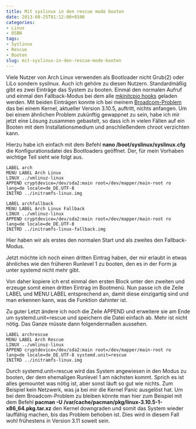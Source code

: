 ```yaml
---
title: Mit syslinux in den rescue mode booten
date: 2013-08-25T01:12:00+0100
categories:
- Linux
- OSBN
tags:
- Syslinux
- Rescue
- Booten
slug: mit-syslinux-in-den-rescue-mode-booten
---
```

Viele Nutzer von Arch Linux verwenden als Bootloader nicht Grub(2) oder LiLo sondern syslinux. Auch ich gehöre zu diesen Nutzern. Standardmäßig gibt es zwei Einträge das System zu booten. Einmal den normalen Aufruf und einmal den Fallback-Modus bei dem alle [mkinitcpio hooks](https://wiki.archlinux.org/index.php/Mkinitcpio#HOOKS "mkinitcpio hooks") geladen werden. Mit beiden Einträgen konnte ich bei meinem [Broadcom-Problem](https://fryboyter.de/warum-man-immer-erst-die-sufu-nutzen-sollte "Warum man immer erst die SuFu nutzen sollte") das bei einem Kernel, aktueller Version 3.10.5, auftritt, nichts anfangen. Um bei einem ähnlichen Problem zukünftig gewappnet zu sein, habe ich mir jetzt eine Lösung zusammen gebastelt, so dass ich in vielen Fällen auf ein Booten mit dem Installationsmedium und anschließendem chroot verzichten kann.

Hierzu habe ich einfach mit dem Befehl **nano /boot/syslinux/syslinux.cfg** die Konfigurationsdatei des Bootloaders geöffnet. Der, für mein Vorhaben wichtige Teil sieht wie folgt aus.

<pre class="line-numbers" style="white-space:pre-wrap;">
<code class="language-bash">LABEL arch
MENU LABEL Arch Linux
LINUX ../vmlinuz-linux
APPEND cryptdevice=/dev/sda2:main root=/dev/mapper/main-root ro lang=de locale=de_DE.UTF-8
INITRD ../initramfs-linux.img

LABEL archfallback
MENU LABEL Arch Linux Fallback
LINUX ../vmlinuz-linux
APPEND cryptdevice=/dev/sda2:main root=/dev/mapper/main-root ro lang=de locale=de_DE.UTF-8
INITRD ../initramfs-linux-fallback.img</code>
</pre>

Hier haben wir als erstes den normalen Start und als zweites den Fallback-Modus.

Jetzt möchte ich noch einen dritten Eintrag haben, der mir erlaubt in etwas ähnliches wie den früheren Runlevel 1 zu booten, den es in der Form ja unter systemd nicht mehr gibt.

Von daher kopiere ich erst einmal den ersten Block unter den zweiten und erzeuge somit einen dritten Eintrag im Bootmenü. Nun passe ich die Zeile LABEL und MENU LABEL entsprechend an, damit diese einzigartig sind und man erkennen kann, was die Funktion dahinter ist.

Zu guter Letzt ändere ich noch die Zeile APPEND und erweitere sie am Ende um systemd.unit=rescue und speichern die Datei einfach ab. Mehr ist nicht nötig. Das Ganze müsste dann folgendermaßen aussehen.

<pre class="line-numbers" style="white-space:pre-wrap;">
<code class="language-bash">LABEL archrescue
MENU LABEL Arch Rescue
LINUX ../vmlinuz-linux
APPEND cryptdevice=/dev/sda2:main root=/dev/mapper/main-root ro lang=de locale=de_DE.UTF-8 systemd.unit=rescue
INITRD ../initramfs-linux.img</code>
</pre>

Durch systemd.unit=rescue wird das System angewiesen in den Modus zu booten, der dem ehemaligen Runlevel 1 am nächsten kommt. Sprich es ist alles gemountet was nötig ist, aber sonst läuft so gut wie nichts. Zum Beispiel kein Netzwerk, was ja bei mir die Kernel Panic ausgelöst hat. Um bei dem Broadcom-Problem zu bleiben könnte man hier zum Beispiel mit dem Befehl **pacman -U /var/cache/pacman/pkg/linux-3.10.5-1-x86_64.pkg.tar.xz** den Kernel downgraden und somit das System wieder lauffähig machen, bis das Problem behoben ist. Dies wird in diesem Fall wohl frühestens in Version 3.11 soweit sein.
